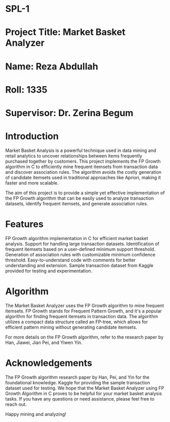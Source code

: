 # SPL-1
# Project Title: Market Basket Analyzer
# Name: Reza Abdullah 
# Roll: 1335
# Supervisor: Dr. Zerina Begum

# Introduction
Market Basket Analysis is a powerful technique used in data mining and retail analytics to uncover relationships between items frequently purchased together by customers. This project implements the FP Growth algorithm in C to efficiently mine frequent itemsets from transaction data and discover association rules. The algorithm avoids the costly generation of candidate itemsets used in traditional approaches like Apriori, making it faster and more scalable.

The aim of this project is to provide a simple yet effective implementation of the FP Growth algorithm that can be easily used to analyze transaction datasets, identify frequent itemsets, and generate association rules.

# Features
FP Growth algorithm implementation in C for efficient market basket analysis.
Support for handling large transaction datasets.
Identification of frequent itemsets based on a user-defined minimum support threshold.
Generation of association rules with customizable minimum confidence threshold.
Easy-to-understand code with comments for better understanding and extension.
Sample transaction dataset from Kaggle provided for testing and experimentation.


# Algorithm
The Market Basket Analyzer uses the FP Growth algorithm to mine frequent itemsets. FP Growth stands for Frequent Pattern Growth, and it's a popular algorithm for finding frequent itemsets in transaction data. The algorithm utilizes a compact data structure called an FP-tree, which allows for efficient pattern mining without generating candidate itemsets.

For more details on the FP Growth algorithm, refer to the research paper by Han, Jiawei, Jian Pei, and Yiwen Yin.


# Acknowledgements
The FP Growth algorithm research paper by Han, Pei, and Yin for the foundational knowledge.
Kaggle for providing the sample transaction dataset used for testing.
We hope that the Market Basket Analyzer using FP Growth Algorithm in C proves to be helpful for your market basket analysis tasks. If you have any questions or need assistance, please feel free to reach out.

Happy mining and analyzing!
